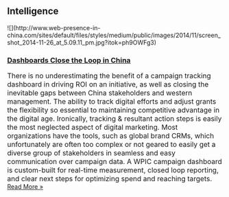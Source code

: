 ## Intelligence
 <div class="intelligence-items"> <article class="intelligence-item"> ![](http://www.web-presence-in-china.com/sites/default/files/styles/medium/public/images/2014/11/screen_shot_2014-11-26_at_5.09.11_pm.jpg?itok=ph9OWFg3) <div class="intelligence-item-content"> 

### [Dashboards Close the Loop in China](http://www.chinadigitalreview.com/a-5-point-checklist-for-china-digital-transformation/ "Dashboards Close the Loop in China")

<span style="font-size: medium;">There is no underestimating the benefit of a campaign tracking dashboard in driving ROI on an initiative, as well as closing the inevitable gaps between China stakeholders and western management. The ability to track digital efforts and adjust grants the flexibility so essential to maintaining competitive advantage in the digital age. Ironically, tracking &amp; resultant action steps is easily the most neglected aspect of digital marketing. Most organizations have the tools, such as global brand CRMs, which unfortunately are often too complex or not geared to easily get a diverse group of stakeholders in seamless and easy communication over campaign data. A WPIC campaign dashboard is custom-built for real-time measurement, closed loop reporting, and clear next steps for optimizing spend and reaching targets.</span>
 [Read More &#xBB;](http://www.chinadigitalreview.com/a-5-point-checklist-for-china-digital-transformation/ "Dashboards Close the Loop in China") </div> </article> </div>